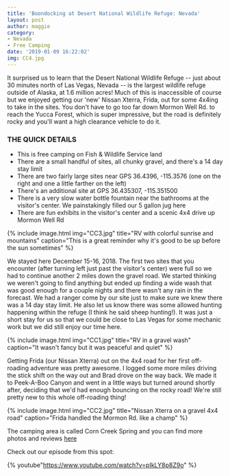 ```yaml
---
title: 'Boondocking at Desert National Wildlife Refuge: Nevada'
layout: post
author: maggie
category:
- Nevada
- Free Camping
date: '2019-01-09 16:22:02'
img: CC4.jpg
---
```


It surprised us to learn that the Desert National Wildlife Refuge -- just about 30 minutes north of Las Vegas, Nevada -- is the largest wildlife refuge outside of Alaska, at 1.6 million acres! Much of this is inaccessible of course but we enjoyed getting our 'new' Nissan Xterra, Frida, out for some 4x4ing to take in the sites. You don't have to go too far down Mormon Well Rd. to reach the Yucca Forest, which is super impressive, but the road is definitely rocky and you'll want a high clearance vehicle to do it.

### THE QUICK DETAILS
* This is free camping on Fish & Wildlife Service land
* There are a small handful of sites, all chunky gravel, and there's a 14 day stay limit
* There are two fairly large sites near GPS 36.4396, -115.3576 (one on the right and one a little farther on the left)
* There's an additional site at GPS 36.435307, -115.351500
* There is a very slow water bottle fountain near the bathrooms at the visitor's center. We painstakingly filled our 5 gallon jug here
* There are fun exhibits in the visitor's center and a scenic 4x4 drive up Mormon Well Rd

{% include image.html img="CC3.jpg" title="RV with colorful sunrise and mountains" caption="This is a great reminder why it's good to be up before the sun sometimes" %}

We stayed here December 15-16, 2018. The first two sites that you encounter (after turning left just past the visitor's center) were full so we had to continue another 2 miles down the gravel road. We started thinking we weren't going to find anything but ended up finding a wide wash that was good enough for a couple nights and there wasn't any rain in the forecast. We had a ranger come by our site just to make sure we knew there was a 14 day stay limit. He also let us know there was some allowed hunting happening within the refuge (I think he said sheep hunting!). It was just a short stay for us so that we could be close to Las Vegas for some mechanic work but we did still enjoy our time here.

{% include image.html img="CC1.jpg" title="RV in a gravel wash" caption="It wasn't fancy but it was peaceful and quiet" %}

Getting Frida (our Nissan Xterra) out on the 4x4 road for her first off-roading adventure was pretty awesome. I logged some more miles driving the stick shift on the way out and Brad drove on the way back. We made it to Peek-A-Boo Canyon and went in a little ways but turned around shortly after, deciding that we'd had enough bouncing on the rocky road! We're still pretty new to this whole off-roading thing!

{% include image.html img="CC2.jpg" title="Nissan Xterra on a gravel 4x4 road" caption="Frida handled the Mormon Rd. like a champ" %}

The camping area is called Corn Creek Spring and you can find more photos and reviews [here](https://www.campendium.com/corn-creek-dispersed)

Check out our episode from this spot:

{% youtube"https://www.youtube.com/watch?v=pIkLY8p8Z9o" %}